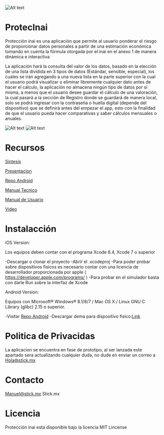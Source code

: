 ![Alt text](http://i65.tinypic.com/5odnk4.png)

# ProtecInai
Protección inai es una aplicación que permite al usuario ponderar el riesgo de proporcionar datos personales a partir de una estimación económica tomando en cuenta la fórmula otorgada por el inai en el anexo 1 de manera dinámica e interactiva

La aplicación hará la consulta del valor de los datos, basado en la elección de una lista dividida en 
3 tipos de datos (Estándar, sensible, especial), los cuales se irán agregando a una nueva lista en la 
parte superior con la cual el usuario podrá visualizar o eliminar libremente cualquier dato antes de 
hacer el cálculo, la aplicación no almacena ningún tipo de datos por sí misma, a menos que el usuario
desee guardar el cálculo de una valoración, la cual pasará a la sección de Registro donde se guardará 
de manera local, solo se podrá ingresar con la contraseña o huella digital (depende del dispositivo) 
que se definirá antes del empezar el app, esto con la finalidad de que el usuario pueda hacer comparativas 
y saber cálculos mensuales o anuales.


![Alt text](http://www.gfycat.com/WeepyNearBrahmancow)
![Alt text](http://www.gfycat.com/ThoroughMajorChipmunk)


# Recursos


[Sintesis](https://goo.gl/ZL51GE)

[Presentacion](https://goo.gl/8hBpbE)

[Repo Android](https://github.com/MonsterV/Inai-App-Android)

[Manual Tecnico](https://goo.gl/0ZzvZE)

[Manual de Usuario](https://goo.gl/hGbAvT)

[Video](https://goo.gl/UtzZiF)


# Instalacción

iOS Version:

Los equipos deben contar con el programa Xcode 6.4, Xcode 7 o superior

-Descargar o clonar el proyecto 
-Abrir el .xcodeproj
-Para poder probar sobre dispositivos fisicos es necesario contar con una licencia de desarrollador proporcionada
por apple ( https://developer.apple.com/programs/ )
-Para probar en el simulador basta con darle Run sobre la interfaz de Xcode

Android Version:

Equipos con Microsoft® Windows® 8.1/8/7  /  Mac OS X  /  Linux GNU C Library (glibc) 2.15 o superior.

-Visitar [Repo Android](https://github.com/MonsterV/Inai-App-Android)
-Descargar dema para dispositivo fisico:[Link](https://www.dropbox.com/s/0b95t6scgc0a199/app-release.apk.zip?dl=0)


# Politica de Privacidas

La aplicacion se encuentra en fase de prototipo, al ser lanzada este apartado sera actualizando
cualquier duda, no dude en enviar un correo a Hola@stick.mx


# Contacto

Manuel@stick.mx
Stick.mx


# Licencia 

Protección inai esta disponible bajo la licencia MIT Lincense

